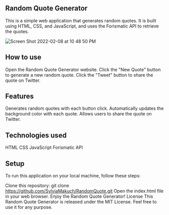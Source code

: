 ## Random Quote Generator
This is a simple web application that generates random quotes. It is built using HTML, CSS, and JavaScript, and uses the Forismatic API to retrieve the quotes.

![Screen Shot 2022-02-08 at 10 48 50 PM](https://user-images.githubusercontent.com/81345880/153136866-7c2f4096-35b1-41a4-9d90-9ff85164739d.png)

## How to use
Open the Random Quote Generator website.
Click the "New Quote" button to generate a new random quote.
Click the "Tweet" button to share the quote on Twitter.

## Features
Generates random quotes with each button click.
Automatically updates the background color with each quote.
Allows users to share the quote on Twitter.

## Technologies used
HTML
CSS
JavaScript
Forismatic API

## Setup
To run this application on your local machine, follow these steps:

Clone this repository: git clone https://github.com/SylviaMakuch/RandomQuote.git
Open the index.html file in your web browser.
Enjoy the Random Quote Generator!
License
This Random Quote Generator is released under the MIT License. Feel free to use it for any purpose.
